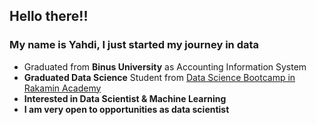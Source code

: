 ## Hello there!!
### My name is Yahdi, I just started my journey in data
- Graduated from **Binus University** as Accounting Information System
- **Graduated Data Science**  Student from  [Data Science Bootcamp in Rakamin Academy](https://rakamin.com/)
- **Interested in Data Scientist & Machine Learning**
- **I am very open to opportunities as data scientist**



<!--
**yahdiarif/yahdiarif** is a ✨ _special_ ✨ repository because its `README.md` (this file) appears on your GitHub profile.

Here are some ideas to get you started:

- 🔭 I’m currently working on ...
- 🌱 I’m currently learning ...
- 👯 I’m looking to collaborate on ...
- 🤔 I’m looking for help with ...
- 💬 Ask me about ...
- 📫 How to reach me: ...
- 😄 Pronouns: ...
- ⚡ Fun fact: ...
-->
